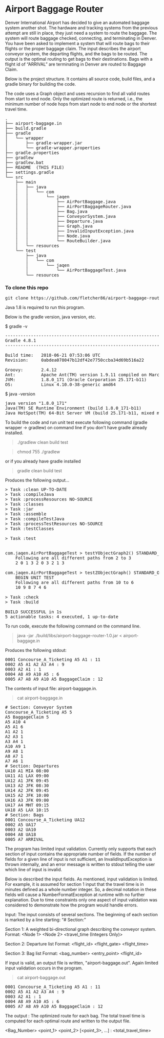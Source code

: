 <h1>Airport Baggage Router</h1>

Denver International Airport has decided to give an automated baggage system 
another shot. The hardware and tracking systems from the previous attempt are 
still in place, they just need a system to route the baggage. The system will 
route baggage checked, connecting, and terminating in Denver. You have been 
asked to implement a system that will route bags to their flights or the 
proper baggage claim. The input describes the airport conveyor system, the 
departing flights, and the bags to be routed. The output is the optimal 
routing to get bags to their destinations. Bags with a flight id of “ARRIVAL” 
are terminating in Denver are routed to Baggage Claim.

Below is the project structure.  It contains all source code, 
build files, and a gradle binary for building the code.  

The code uses a Graph object and uses recursion to find all valid routes
from start to end node.  Only the optimized route is returned, i.e., the
minimum number of node hops from start node to end node or the shortest travel
time. 

<pre>
.
├── airport-baggage.in
├── build.gradle
├── gradle
│   └── wrapper
│       ├── gradle-wrapper.jar
│       └── gradle-wrapper.properties
├── gradle.properties
├── gradlew
├── gradlew.bat
├── README  (THIS FILE)
├── settings.gradle
└── src
    ├── main
    │   ├── java
    │   │   └── com
    │   │       └── jaqen
    │   │           ├── AirPortBaggage.java
    │   │           ├── AirPortBaggageRouter.java
    │   │           ├── Bag.java
    │   │           ├── ConveyorSystem.java
    │   │           ├── Departure.java
    │   │           ├── Graph.java
    │   │           ├── InvalidInputException.java
    │   │           ├── Node.java
    │   │           └── RouteBuilder.java
    │   └── resources
    └── test
        ├── java
        │   └── com
        │       └── jaqen
        │           └── AirPortBaggageTest.java
        └── resources
</pre>

<h3>To clone this repo</h3>
<pre>
git clone https://github.com/fletcher86/airport-baggage-router.git
</pre>

Java 1.8 is required to run this program.  

Below is the gradle version, java version, etc.

$ gradle -v

<pre>
------------------------------------------------------------
Gradle 4.8.1
------------------------------------------------------------

Build time:   2018-06-21 07:53:06 UTC
Revision:     0abdea078047b12df42e7750ccba34d69b516a22

Groovy:       2.4.12
Ant:          Apache Ant(TM) version 1.9.11 compiled on March 23 2018
JVM:          1.8.0_171 (Oracle Corporation 25.171-b11)
OS:           Linux 4.10.0-38-generic amd64
</pre>

$ java -version
<pre>
java version "1.8.0_171"
Java(TM) SE Runtime Environment (build 1.8.0_171-b11)
Java HotSpot(TM) 64-Bit Server VM (build 25.171-b11, mixed mode)
</pre>

To build the code and run unit test execute following command 
(gradle wrapper -> gradlew) on command line if you don't have gradle 
already installed.

>  ./gradlew clean build test

> chmod 755 ./gradlew

or if you already have gradle installed

>   gradle clean build test
   
Produces the following output...
<pre>
> Task :clean UP-TO-DATE
> Task :compileJava
> Task :processResources NO-SOURCE
> Task :classes
> Task :jar
> Task :assemble
> Task :compileTestJava
> Task :processTestResources NO-SOURCE
> Task :testClasses

> Task :test


com.jaqen.AirPortBaggageTest > testYObjectGraph2() STANDARD_OUT
    Following are all different paths from 2 to 3
    2 0 1 3 2 0 3 2 1 3 

com.jaqen.AirPortBaggageTest > testZObjectGraph() STANDARD_OUT
    BEGIN UNIT TEST
    Following are all different paths from 10 to 6
    10 9 8 7 4 6 

> Task :check
> Task :build

BUILD SUCCESSFUL in 1s
5 actionable tasks: 4 executed, 1 up-to-date
</pre>

To run code, execute the following command on the command line.

> java -jar ./build/libs/airport-baggage-router-1.0.jar < airport-baggage.in 

Produces the following stdout:

<pre>
0001 Concourse_A_Ticketing A5 A1 : 11
0002 A5 A1 A2 A3 A4 : 9
0003 A2 A1 : 1
0004 A8 A9 A10 A5 : 6
0005 A7 A8 A9 A10 A5 BaggageClaim : 12
</pre>

The contents of input file: airport-baggage.in.

> cat airport-baggage.in

<pre>
# Section: Conveyor System
Concourse_A_Ticketing A5 5
A5 BaggageClaim 5
A5 A10 4
A5 A1 6
A1 A2 1
A2 A3 1
A3 A4 1
A10 A9 1
A9 A8 1
A8 A7 1
A7 A6 1
# Section: Departures
UA10 A1 MIA 08:00
UA11 A1 LAX 09:00
UA12 A1 JFK 09:45
UA13 A2 JFK 08:30
UA14 A2 JFK 09:45
UA15 A2 JFK 10:00
UA16 A3 JFK 09:00
UA17 A4 MHT 09:15
UA18 A5 LAX 10:15
# Section: Bags
0001 Concourse_A_Ticketing UA12
0002 A5 UA17
0003 A2 UA10
0004 A8 UA18
0005 A7 ARRIVAL
</pre>

The program has limited input validation.  Currently only supports that each
section of input contains the appropriate number of fields. If the number of 
fields for a given line of input is not sufficient, an InvalidInputException is
thrown internally, and an error message is written to stdout telling the user
which line of input is invalid.

Below is described the input fields.  As mentioned, input validation is limited. 
For example, it is assumed for section 1 input that the travel time is in 
minutes defined as a whole number integer.  So, a decimal notation in these
fields will cause a NumberFormatException at runtime with no further explanation.
Due to time constraints only one aspect of input validation was considered 
to demonstrate how the program would handle errors.     

Input: The input consists of several sections. The beginning of each section 
is marked by a line starting: “# Section:” 

Section 1: A weighted bi-directional graph describing the conveyor system.
Format: <Node 1> <Node 2> <travel_time (Integers Only)>

Section 2: Departure list Format:
<flight_id> <flight_gate> <destination> <flight_time>

Section 3: Bag list Format:
<bag_number> <entry_point> <flight_id>



If input is valid, an output file is written, "airport-baggage.out".  Again
limited input validation occurs in the program.  

 > cat airport-baggage.out
<pre>
0001 Concourse_A_Ticketing A5 A1 : 11
0002 A5 A1 A2 A3 A4 : 9
0003 A2 A1 : 1
0004 A8 A9 A10 A5 : 6
0005 A7 A8 A9 A10 A5 BaggageClaim : 12
</pre>

The output : The optimized route for each bag.  The total travel time is 
computed for each optimal route and written to the output file.

<Bag_Number> <point_1> <point_2> [<point_3>, …] : <total_travel_time>
